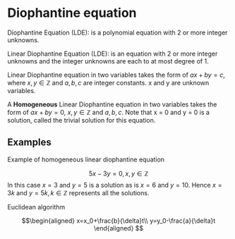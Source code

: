 # Diophantine equation

Diophantine Equation (LDE): is a polynomial equation with 2 or more integer unknowns.

Linear Diophantine Equation (LDE): is an equation with 2 or more integer unknowns and the integer unknowns are each to at most degree of 1.

Linear Diophantine equation in two variables takes the form of $ax+by=c$, where $x,y \in \mathbb{Z}$ and $a,b,c$ are integer constants. x and y are unknown variables.

A **Homogeneous** Linear Diophantine equation in two variables takes the form of $ax+by=0$, $x,y \in \mathbb{Z}$ and $a,b,c$. Note that x = 0 and y = 0 is a solution, called the trivial solution for this equation.


## Examples

Example of homogeneous linear diophantine equation

$$5x-3y=0, x,y\in\mathbb{Z}$$
In this case $x=3$ and $y=5$ is a solution as is $x=6$ and $y=10$.
Hence $x=3k$ and $y=5k, k\in\mathbb{Z}$ represents all the solutions.

Euclidean algorithm


$$\begin{aligned}
x=x_0+\frac{b}{\delta}t\\
y=y_0-\frac{a}{\delta}t
\end{aligned}
$$


